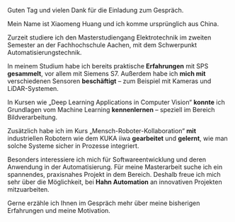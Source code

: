 Guten Tag und vielen Dank für die Einladung zum Gespräch. 

Mein Name ist Xiaomeng Huang und ich komme ursprünglich aus China. 

Zurzeit studiere ich den Masterstudiengang Elektrotechnik im zweiten Semester an der Fachhochschule Aachen, mit dem Schwerpunkt Automatisierungstechnik. 

In meinem Studium habe ich bereits praktische **Erfahrungen** mit SPS **gesammelt**, vor allem mit Siemens S7. Außerdem habe ich **mich mit** verschiedenen Sensoren **beschäftigt** – zum Beispiel mit Kameras und LiDAR-Systemen. 

In Kursen wie „Deep Learning Applications in Computer Vision“ **konnte** ich Grundlagen vom Machine Learning **kennenlernen** – speziell im Bereich Bildverarbeitung. 

Zusätzlich habe ich im Kurs „Mensch-Roboter-Kollaboration“ **mit** industriellen Robotern wie dem KUKA iiwa **gearbeitet** und **gelernt**, wie man solche Systeme sicher in Prozesse integriert. 

Besonders interessiere ich mich für Softwareentwicklung und deren Anwendung in der Automatisierung. 
Für meine Masterarbeit suche ich ein spannendes, praxisnahes Projekt in dem Bereich. Deshalb freue ich mich sehr über die Möglichkeit, bei **Hahn Automation** an innovativen Projekten mitzuarbeiten. 

Gerne erzähle ich Ihnen im Gespräch mehr über meine bisherigen Erfahrungen und meine Motivation. 
